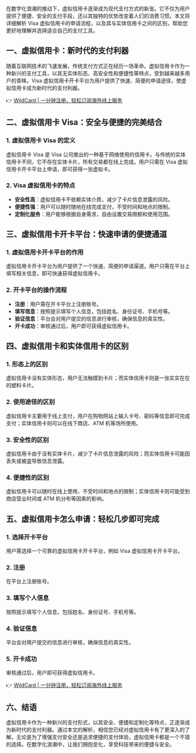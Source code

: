 在数字化浪潮的推动下，虚拟信用卡逐渐成为现代支付方式的新宠。它不仅为用户提供了便捷、安全的支付手段，还以其独特的优势改变着人们的消费习惯。本文将详细解析 Visa 虚拟信用卡的申请流程，以及其与实体信用卡之间的区别，帮助您更好地理解并选择适合自己的支付工具。

## 一、虚拟信用卡：新时代的支付利器

随着互联网技术的飞速发展，传统支付方式正在经历一场革命。虚拟信用卡作为一种新兴的支付工具，以其无实体形态、高安全性和便捷性等特点，受到越来越多用户的青睐。Visa 虚拟信用卡开卡平台为用户提供了快速、简便的申请途径，使虚拟信用卡成为新时代的支付利器。

👉 [WildCard | 一分钟注册，轻松订阅海外线上服务](https://bit.ly/bewildcard)

## 二、虚拟信用卡 Visa：安全与便捷的完美结合

### 1. 虚拟信用卡 Visa 的定义

虚拟信用卡 Visa 是 Visa 公司推出的一种基于网络使用的信用卡。与传统的实体信用卡不同，它不存在实体卡片，所有交易都在线上完成。用户只需在 Visa 虚拟信用卡开卡平台上申请，即可获得一张虚拟卡。

### 2. Visa 虚拟信用卡的特点

- **安全性高**：虚拟信用卡不依赖实体介质，减少了卡片信息泄露的风险。
- **便捷性强**：用户可以随时随地在线完成支付，不受时间和地点的限制。
- **定制化服务**：用户能够根据自身需求，自由设置交易限额和使用范围。

## 三、虚拟信用卡开卡平台：快速申请的便捷通道

### 1. 虚拟信用卡开卡平台的作用

虚拟信用卡开卡平台为用户提供了一个快速、简便的申请渠道。用户只需在平台上填写相关信息，即可快速获得虚拟信用卡。

### 2. 开卡平台的操作流程

- **注册**：用户需在开卡平台上注册账号。
- **填写信息**：按照提示填写个人信息，包括姓名、身份证号、手机号等。
- **验证信息**：平台会对用户提交的信息进行审核，确保信息的真实性。
- **开卡成功**：审核通过后，用户即可获得虚拟信用卡。

## 四、虚拟信用卡和实体信用卡的区别

### 1. 形态上的区别

虚拟信用卡没有实体形态，用户无法触摸到卡片；而实体信用卡则是一张实实在在的塑料卡片。

### 2. 使用途径的区别

虚拟信用卡主要用于线上支付，用户在购物网站上输入卡号、密码等信息即可完成支付；实体信用卡则可以在线下商店、ATM 机等场所使用。

### 3. 安全性的区别

虚拟信用卡由于没有实体卡片，减少了卡片信息泄露的风险；而实体信用卡可能因丢失或被盗导致信息泄露。

### 4. 便捷性的区别

虚拟信用卡可以随时在线上使用，不受时间和地点的限制；实体信用卡则可能受到商店营业时间或 ATM 机分布等因素的影响。

## 五、虚拟信用卡怎么申请：轻松几步即可完成

### 1. 选择开卡平台

用户需选择一个可靠的虚拟信用卡开卡平台，例如 Visa 虚拟信用卡开卡平台。

### 2. 注册

在平台上注册账号。

### 3. 填写个人信息

按照提示填写个人信息，包括姓名、身份证号、手机号等。

### 4. 验证信息

平台会对用户提交的信息进行审核，确保信息的真实性。

### 5. 开卡成功

审核通过后，用户即可获得虚拟信用卡。

👉 [WildCard | 一分钟注册，轻松订阅海外线上服务](https://bit.ly/bewildcard)

## 六、结语

虚拟信用卡作为一种新兴的支付形式，以其安全、便捷和定制化等特点，正逐渐成为新时代的支付利器。通过本文的解析，相信您已经对虚拟信用卡有了更深入的了解。无论是为了增强支付安全还是追求便捷的支付体验，虚拟信用卡都是一个不错的选择。在数字化浪潮中，让我们拥抱变化，享受科技带来的便捷与安全。